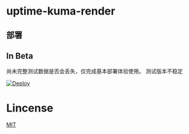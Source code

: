# uptime-kuma-render
## 部署
## In Beta
尚未完整测试数据是否会丢失，仅完成基本部署体验使用。
测试版本不稳定


[![Deploy](https://render.com/images/deploy-to-render-button.svg)](https://render.com/deploy)


# Lincense
[MIT](https://github.com/Guangsudalao/uptime-kuma-render/blob/main/LICENSE)
